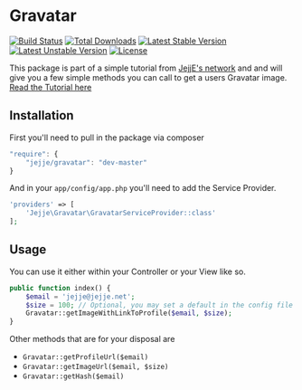# Gravatar
[![Build Status](https://travis-ci.org/jejje/gravatar.svg)](https://travis-ci.org/jejje/gravatar)
[![Total Downloads](https://poser.pugx.org/jejje/gravatar/downloads)](https://packagist.org/packages/jejje/gravatar) 
[![Latest Stable Version](https://poser.pugx.org/jejje/gravatar/v/stable)](https://packagist.org/packages/jejje/gravatar)
[![Latest Unstable Version](https://poser.pugx.org/jejje/gravatar/v/unstable)](https://packagist.org/packages/jejje/gravatar)
[![License](https://poser.pugx.org/jejje/gravatar/license)](https://packagist.org/packages/jejje/gravatar)

This package is part of a simple tutorial from [JejjE's network](http://jejje.net "JejjE's network") and
and will give you a few simple methods you can call to get a users Gravatar image. [Read the Tutorial here](http://jejje.net/create-your-own-laravel-5-package-part-1/)

## Installation
First you'll need to pull in the package via composer

```js
"require": {
    "jejje/gravatar": "dev-master"
}
```
And in your `app/config/app.php` you'll need to add the Service Provider.

```php
'providers' => [
    'Jejje\Gravatar\GravatarServiceProvider::class'
];
```

## Usage
You can use it either within your Controller or your View like so.
```php
public function index() {
    $email = 'jejje@jejje.net';
    $size = 100; // Optional, you may set a default in the config file
    Gravatar::getImageWithLinkToProfile($email, $size);
}
```
Other methods that are for your disposal are

- `Gravatar::getProfileUrl($email)`
- `Gravatar::getImageUrl($email, $size)`
- `Gravatar::getHash($email)`
